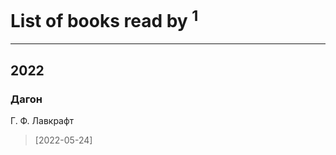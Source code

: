 # List of books read by [](https://plus.google.com/u/0/105550558690336621150/)<sup>1</sup>
---

## 2022

### Дагон
Г. Ф. Лавкрафт
> [2022-05-24] 



